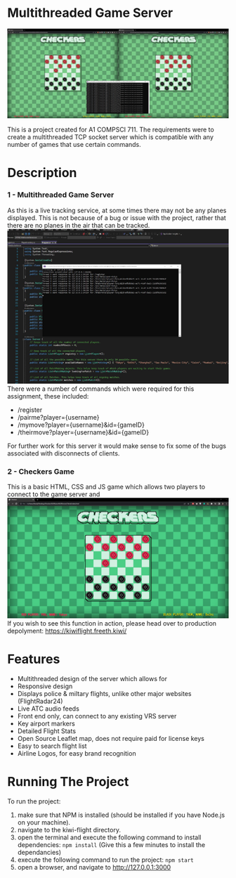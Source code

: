 # Multithreaded Game Server

![alt text](https://raw.githubusercontent.com/dwag351/Multithreaded-Game-Server/main/Images/Image01.JPG)

This is a project created for A1 COMPSCI 711. The requirements were to create a multithreaded TCP socket server which is compatible with any number of games that use certain commands.

# Description
### 1 - Multithreaded Game Server
As this is a live tracking service, at some times there may not be any planes displayed.
This is not because of a bug or issue with the project, rather that there are no planes in the air that can be tracked.
![alt text](https://raw.githubusercontent.com/dwag351/Multithreaded-Game-Server/main/Images/Image02.JPG)
<br>There were a number of commands which were required for this assignment, these included:
* /register
* /pairme?player={username}
* /mymove?player={username}&id={gameID}
* /theirmove?player={username}&id={gameID}

For further work for this server it would make sense to fix some of the bugs associated with disconnects of clients.

### 2 - Checkers Game
This is a basic HTML, CSS and JS game which allows two players to connect to the game server and
![alt text](https://raw.githubusercontent.com/dwag351/Multithreaded-Game-Server/main/Images/Image03.JPG) 
<br>If you wish to see this function in action, please head over to production depolyment: https://kiwiflight.freeth.kiwi/

# Features
* Multithreaded design of the server which allows for 
* Responsive design
* Displays police & miltary flights, unlike other major websites (FlightRadar24)
* Live ATC audio feeds
* Front end only, can connect to any existing VRS server
* Key airport markers
* Detailed Flight Stats
* Open Source Leaflet map, does not require paid for license keys
* Easy to search flight list
* Airline Logos, for easy brand recognition

# Running The Project

To run the project:
1) make sure that NPM is installed (should be installed if you have Node.js on your machine).
2) navigate to the kiwi-flight directory.
3) open the terminal and execute the following command to install dependencies: `npm install` (Give this a few minutes to install the dependancies)
4) execute the following command to run the project: `npm start`
5) open a browser, and navigate to http://127.0.0.1:3000